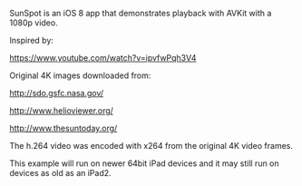 SunSpot is an iOS 8 app that demonstrates playback with AVKit with a 1080p video.

Inspired by:

https://www.youtube.com/watch?v=ipvfwPqh3V4

Original 4K images downloaded from:

http://sdo.gsfc.nasa.gov/

http://www.helioviewer.org/

http://www.thesuntoday.org/

The h.264 video was encoded with x264 from the original 4K video frames.

This example will run on newer 64bit iPad devices and it may still run
on devices as old as an iPad2.

